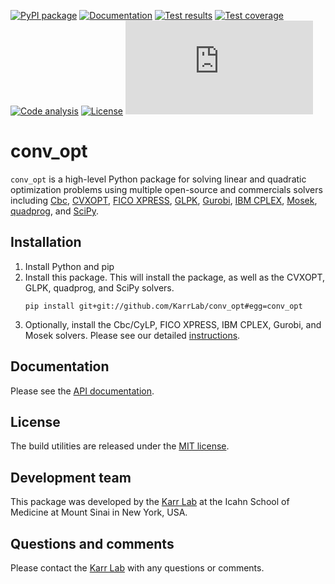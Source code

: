[![PyPI package](https://img.shields.io/pypi/v/conv_opt.svg)](https://pypi.python.org/pypi/conv_opt)
[![Documentation](https://img.shields.io/badge/docs-latest-green.svg)](http://docs.karrlab.org/conv_opt)
[![Test results](https://circleci.com/gh/KarrLab/conv_opt.svg?style=shield)](https://circleci.com/gh/KarrLab/conv_opt)
[![Test coverage](https://coveralls.io/repos/github/KarrLab/conv_opt/badge.svg)](https://coveralls.io/github/KarrLab/conv_opt)
[![Code analysis](https://api.codeclimate.com/v1/badges/f61deab196a9dbf42555/maintainability)](https://codeclimate.com/github/KarrLab/conv_opt)
[![License](https://img.shields.io/github/license/KarrLab/conv_opt.svg)](LICENSE)
![Analytics](https://ga-beacon.appspot.com/UA-86759801-1/conv_opt/README.md?pixel)

# conv_opt

`conv_opt` is a high-level Python package for solving linear and quadratic optimization problems using
multiple open-source and commercials solvers including [Cbc](https://projects.coin-or.org/cbc),
[CVXOPT](http://cvxopt.org), [FICO XPRESS](http://www.fico.com/en/products/fico-xpress-optimization),
[GLPK](https://www.gnu.org/software/glpk), [Gurobi](http://www.gurobi.com/products/gurobi-optimizer),
[IBM CPLEX](https://www-01.ibm.com/software/commerce/optimization/cplex-optimizer),
[Mosek](https://www.mosek.com), [quadprog](https://github.com/rmcgibbo/quadprog), and 
[SciPy](https://docs.scipy.org).

## Installation

1. Install Python and pip
2. Install this package. This will install the package, as well as the CVXOPT, GLPK, quadprog, and SciPy solvers.
   ```
   pip install git+git://github.com/KarrLab/conv_opt#egg=conv_opt
   ```
3. Optionally, install the Cbc/CyLP, FICO XPRESS, IBM CPLEX, Gurobi, and Mosek solvers. Please see our detailed [instructions](http://docs.karrlab.org/intro_to_wc_modeling/latest/installation.html).

## Documentation
Please see the [API documentation](http://docs.karrlab.org/conv_opt).

## License
The build utilities are released under the [MIT license](LICENSE).

## Development team
This package was developed by the [Karr Lab](http://www.karrlab.org) at the Icahn School of Medicine at Mount Sinai in New York, USA.

## Questions and comments
Please contact the [Karr Lab](http://www.karrlab.org) with any questions or comments.

